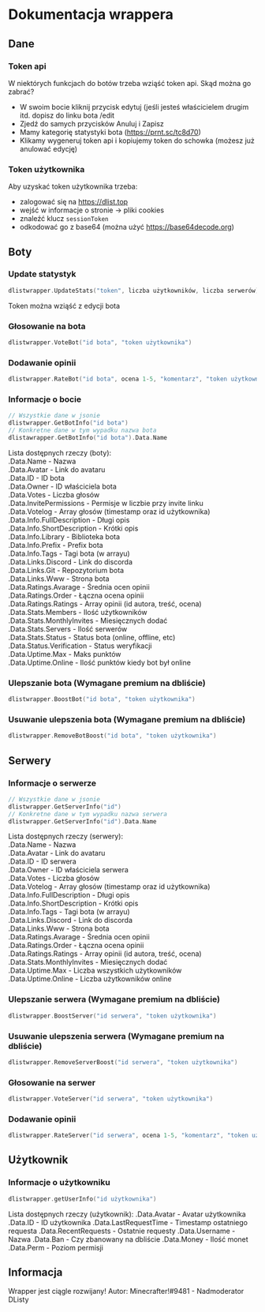 # Dokumentacja wrappera
## Dane
### Token api
W niektórych funkcjach do botów trzeba wziąść token api. Skąd można go zabrać?<br>
- W swoim bocie kliknij przycisk edytuj (jeśli jesteś właścicielem drugim itd. dopisz do linku bota /edit<br>
- Zjedź do samych przycisków Anuluj i Zapisz<br>
- Mamy kategorię statystyki bota (https://prnt.sc/tc8d70)<br>
- Klikamy wygeneruj token api i kopiujemy token do schowka (możesz już anulować edycję)<br>
### Token użytkownika
Aby uzyskać token użytkownika trzeba:<br>
- zalogować się na https://dlist.top<br>
- wejść w informacje o stronie -> pliki cookies<br>
- znaleźć klucz `sessionToken`<br>
- odkodować go z base64 (można użyć https://base64decode.org)<br>
## Boty
### Update statystyk
```go
dlistwrapper.UpdateStats("token", liczba użytkowników, liczba serwerów)
```
Token można wziąść z edycji bota
### Głosowanie na bota
```go
dlistwrapper.VoteBot("id bota", "token użytkownika")
```
### Dodawanie opinii
```go
dlistwrapper.RateBot("id bota", ocena 1-5, "komentarz", "token użytkownika")
```
### Informacje o bocie
```go
// Wszystkie dane w jsonie
dlistwrapper.GetBotInfo("id bota")
// Konkretne dane w tym wypadku nazwa bota
dlistawrapper.GetBotInfo("id bota").Data.Name
```
Lista dostępnych rzeczy (boty):<br>
.Data.Name - Nazwa <br>
.Data.Avatar - Link do avataru<br>
.Data.ID - ID bota<br>
.Data.Owner - ID właściciela bota<br>
.Data.Votes - Liczba głosów<br>
.Data.InvitePermissions - Permisje w liczbie przy invite linku<br>
.Data.Votelog - Array głosów (timestamp oraz id użytkownika)<br>
.Data.Info.FullDescription - Długi opis<br>
.Data.Info.ShortDescription - Krótki opis<br>
.Data.Info.Library - Biblioteka bota<br>
.Data.Info.Prefix - Prefix bota<br>
.Data.Info.Tags - Tagi bota (w arrayu)<br>
.Data.Links.Discord - Link do discorda<br>
.Data.Links.Git - Repozytorium bota<br>
.Data.Links.Www - Strona bota<br>
.Data.Ratings.Avarage - Średnia ocen opinii<br>
.Data.Ratings.Order - Łączna ocena opinii<br>
.Data.Ratings.Ratings - Array opinii (id autora, treść, ocena)<br>
.Data.Stats.Members - Ilość użytkowników<br>
.Data.Stats.MonthlyInvites - Miesięcznych dodać<br>
.Data.Stats.Servers - Ilość serwerów<br>
.Data.Stats.Status - Status bota (online, offline, etc)<br>
.Data.Status.Verification - Status weryfikacji<br>
.Data.Uptime.Max - Maks punktów<br>
.Data.Uptime.Online - Ilość punktów kiedy bot był online<br>
### Ulepszanie bota (Wymagane premium na dbliście)
```go
dlistwrapper.BoostBot("id bota", "token użytkownika")
```
### Usuwanie ulepszenia bota (Wymagane premium na dbliście)
```go
dlistwrapper.RemoveBotBoost("id bota", "token użytkownika")
```
## Serwery
### Informacje o serwerze
```go
// Wszystkie dane w jsonie
dlistwrapper.GetServerInfo("id")
// Konkretne dane w tym wypadku nazwa serwera
dlistwrapper.GetServerInfo("id").Data.Name
```
Lista dostępnych rzeczy (serwery):<br>
.Data.Name - Nazwa <br>
.Data.Avatar - Link do avataru<br>
.Data.ID - ID serwera<br>
.Data.Owner - ID właściciela serwera<br>
.Data.Votes - Liczba głosów<br>
.Data.Votelog - Array głosów (timestamp oraz id użytkownika)<br>
.Data.Info.FullDescription - Długi opis<br>
.Data.Info.ShortDescription - Krótki opis<br>
.Data.Info.Tags - Tagi bota (w arrayu)<br>
.Data.Links.Discord - Link do discorda<br>
.Data.Links.Www - Strona bota<br>
.Data.Ratings.Avarage - Średnia ocen opinii<br>
.Data.Ratings.Order - Łączna ocena opinii<br>
.Data.Ratings.Ratings - Array opinii (id autora, treść, ocena)<br>
.Data.Stats.MonthlyInvites - Miesięcznych dodać<br>
.Data.Uptime.Max - Liczba wszystkich użytkowników<br>
.Data.Uptime.Online - Liczba użytkowników online<br>
### Ulepszanie serwera (Wymagane premium na dbliście)
```go
dlistwrapper.BoostServer("id serwera", "token użytkownika")
```
### Usuwanie ulepszenia serwera (Wymagane premium na dbliście)
```go
dlistwrapper.RemoveServerBoost("id serwera", "token użytkownika")
```
### Głosowanie na serwer
```go
dlistwrapper.VoteServer("id serwera", "token użytkownika")
```
### Dodawanie opinii
```go
dlistwrapper.RateServer("id serwera", ocena 1-5, "komentarz", "token użytkownika")
```
## Użytkownik
### Informacje o użytkowniku
```go
dlistwrapper.getUserInfo("id użytkownika")
```
Lista dostępnych rzeczy (użytkownik):
.Data.Avatar - Avatar użytkownika
.Data.ID - ID użytkownika
.Data.LastRequestTime - Timestamp ostatniego requesta
.Data.RecentRequests - Ostatnie requesty
.Data.Username - Nazwa 
.Data.Ban - Czy zbanowany na dbliście
.Data.Money - Ilość monet
.Data.Perm - Poziom permisji
## Informacja
Wrapper jest ciągle rozwijany!
Autor: Minecrafter!#9481 - Nadmoderator DListy
